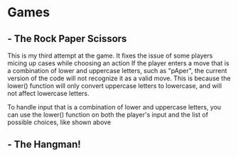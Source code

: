 # Games


## - The Rock Paper Scissors
This is my third attempt at the game. It fixes the issue of some players micing up cases while choosing an action
If the player enters a move that is a combination of lower and uppercase letters, such as "pAper",
the current version of the code will not recognize it as a valid move. This is because the lower() function will only convert uppercase letters to lowercase,
and will not affect lowercase letters.

To handle input that is a combination of lower and uppercase letters,
you can use the lower() function on both the player's input and the list of possible choices, like shown above

## - The Hangman!
